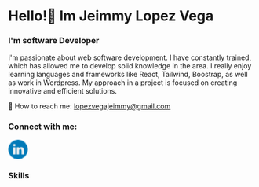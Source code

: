 <h1 align="left">Hello!👋 Im Jeimmy Lopez Vega</h1>
<h3 align="left">I'm software Developer</h3>

<p>I'm passionate about web software development. I have constantly trained, which has allowed me to develop solid knowledge in the area. I really enjoy learning languages and frameworks like React, Tailwind, Boostrap, as well as work in Wordpress. My approach in a project is focused on creating innovative and efficient solutions.</p>

📧 How to reach me: lopezvegajeimmy@gmail.com


<h3 align="left">Connect with me:</h3>
<a href="https://www.linkedin.com/in/jeimmy-lopez-vega/" target="blank"><img align="center" src="linkedin.png" alt="Jeim05" height="40" width="40" /></a>

<h3 align="left">Skills</h3>



